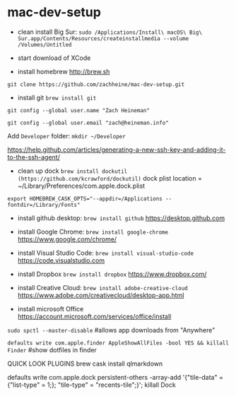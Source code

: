 # mac-dev-setup

- clean install Big Sur: `sudo /Applications/Install\ macOS\ Big\ Sur.app/Contents/Resources/createinstallmedia --volume /Volumes/Untitled`

- start download of XCode

- install homebrew http://brew.sh

`git clone https://github.com/zachheine/mac-dev-setup.git`

- install git `brew install git`

`git config --global user.name "Zach Heineman"`

`git config --global user.email "zach@heineman.info"`

Add `Developer` folder: `mkdir ~/Developer`

https://help.github.com/articles/generating-a-new-ssh-key-and-adding-it-to-the-ssh-agent/

- clean up dock `brew install dockutil (https://github.com/kcrawford/dockutil)`
dock plist location = ~/Library/Preferences/com.apple.dock.plist

`export HOMEBREW_CASK_OPTS="--appdir=/Applications --fontdir=/Library/Fonts"`

- install github desktop: `brew install github` https://desktop.github.com
- install Google Chrome: `brew install google-chrome` https://www.google.com/chrome/
- install Visual Studio Code: `brew install visual-studio-code` https://code.visualstudio.com
- install Dropbox `brew install dropbox` https://www.dropbox.com/
- install Creative Cloud: `brew install adobe-creative-cloud` https://www.adobe.com/creativecloud/desktop-app.html

- install microsoft Office https://account.microsoft.com/services/office/install

`sudo spctl --master-disable` #allows app downloads from "Anywhere"

`defaults write com.apple.finder AppleShowAllFiles -bool YES && killall Finder` #show dotfiles in finder

QUICK LOOK PLUGINS
brew cask install qlmarkdown

defaults write com.apple.dock persistent-others -array-add '{"tile-data" = {"list-type" = 1;}; "tile-type" = "recents-tile";}'; killall Dock

